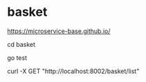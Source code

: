 # basket

https://microservice-base.github.io/

cd basket

go test

curl -X GET "http://localhost:8002/basket/list"
